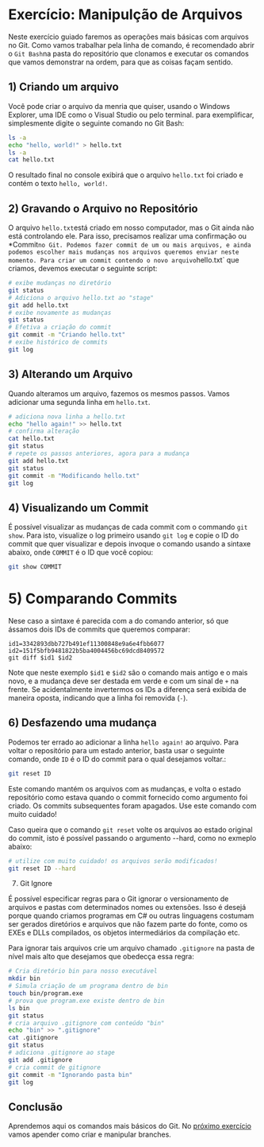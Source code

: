 # Exercício: Manipulção de Arquivos

Neste exercício guiado faremos as operações mais básicas com arquivos no Git. Como vamos trabalhar pela linha de comando, é recomendado abrir o `Git Bash`na pasta do repositório que clonamos e executar os comandos que vamos demonstrar na ordem, para que as coisas façam sentido.

## 1) Criando um arquivo

Você pode criar o arquivo da menria que quiser, usando o Windows Explorer, uma IDE como o Visual Studio ou pelo terminal. para exemplificar, simplesmente digite o seguinte comando no Git Bash:

```bash
ls -a
echo "hello, world!" > hello.txt
ls -a
cat hello.txt
```
O resultado final no console exibirá que o arquivo `hello.txt` foi criado e contém o texto `hello, world!`.

## 2) Gravando o Arquivo no Repositório

O arquivo `hello.txt`está criado em nosso computador, mas o Git ainda não está controlando ele. Para isso, precisamos realizar uma confirmação ou *Commit` no Git. Podemos fazer commit de um ou mais arquivos, e ainda podemos escolher mais mudanças nos arquivos queremos enviar neste momento. Para criar um commit contendo o novo arquivo `hello.txt` que criamos, devemos executar o seguinte script:

```bash
# exibe mudanças no diretório
git status
# Adiciona o arquivo hello.txt ao "stage"
git add hello.txt
# exibe novamente as mudanças
git status
# Efetiva a criação do commit
git commit -m "Criando hello.txt"
# exibe histórico de commits
git log
```

## 3) Alterando um Arquivo

Quando alteramos um arquivo, fazemos os mesmos passos. Vamos adicionar uma segunda linha em `hello.txt`.

```bash
# adiciona nova linha a hello.txt
echo "hello again!" >> hello.txt
# confirma alteração
cat hello.txt
git status
# repete os passos anteriores, agora para a mudança
git add hello.txt
git status
git commit -m "Modificando hello.txt"
git log
```
## 4) Visualizando um Commit

É possível visualizar as mudanças de cada commit com o commando `git show`. Para isto, visualize o log primeiro usando `git log` e copie o ID do commit que quer visualizar e depois invoque o comando usando a sintaxe abaixo, onde `COMMIT` é o ID que você copiou:

```bash
git show COMMIT
```

# 5) Comparando Commits

Nese caso a sintaxe é parecida com a do comando anterior, só que ássamos dois IDs de commits que queremos comparar:
```
id1=3342893dbb727b491ef11300848e9a6e4fbb6077
id2=151f5bfb9481822b5ba4004456bc69dcd8409572
git diff $id1 $id2
```
Note que neste exemplo `$id1` e `$id2` são o comando mais antigo e o mais novo, e a mudança deve ser destada em verde e com um sinal de `+` na frente. Se acidentalmente invertermos os IDs a diferença será exibida de maneira oposta, indicando que a linha foi removida (`-`).

## 6) Desfazendo uma mudança

Podemos ter errado ao adicionar a linha `hello again!` ao arquivo. Para voltar o repositório para um estado anterior, basta usar o seguinte comando, onde `ID` é o ID do commit para o qual desejamos voltar.:

```bash
git reset ID
```
Este comando mantém os arquivos com as mudanças, e volta o estado repositório como estava quando o commit fornecido como argumento foi criado. Os commits subsequentes foram apagados. Use este comando com muito cuidado!

Caso queira que o comando `git reset` volte os arquivos ao estado original do commit, isto é possível passando o argumento --hard, como no exmeplo abaixo:

```bash
# utilize com muito cuidado! os arquivos serão modificados!
git reset ID --hard
```

07) Git Ignore

É possível especificar regras para o Git ignorar o versionamento de arquivos e pastas com determinados nomes ou extensões. Isso é desejá porque quando criamos programas em C# ou outras linguagens costumam ser gerados diretórios e arquivos que não fazem parte do fonte, como os EXEs e DLLs compilados, os objetos intermediários da compilação etc. 

Para ignorar tais arquivos crie um arquivo chamado `.gitignore` na pasta de nível mais alto que desejamos que obedecça essa regra:

```bash
# Cria diretório bin para nosso executável
mkdir bin
# Simula criação de um programa dentro de bin
touch bin/program.exe
# prova que program.exe existe dentro de bin
ls bin
git status
# cria arquivo .gitignore com conteúdo "bin"
echo "bin" >> ".gitignore"
cat .gitignore
git status
# adiciona .gitignore ao stage
git add .gitignore
# cria commit de gitignore
git commit -m "Ignorando pasta bin"
git log
```

## Conclusão

Aprendemos aqui os comandos mais básicos do Git. No [próximo exercício](./02_trabalhando_com_branches.md) vamos apender como criar e manipular branches.